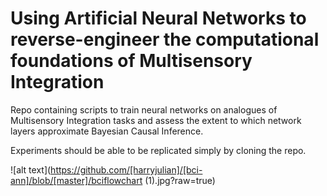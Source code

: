 # Using Artificial Neural Networks to reverse-engineer the computational foundations of Multisensory Integration
Repo containing scripts to train neural networks on analogues of Multisensory Integration tasks and assess the extent to which network layers approximate Bayesian Causal Inference.

Experiments should be able to be replicated simply by cloning the repo.

![alt text](https://github.com/[harryjulian]/[bci-ann]/blob/[master]/bciflowchart (1).jpg?raw=true)

